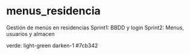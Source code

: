 # menus_residencia
Gestión de menús en residencias
Sprint1: BBDD y login
Sprint2: Menus, usuarios y almacen


verde: light-green darken-1 #7cb342